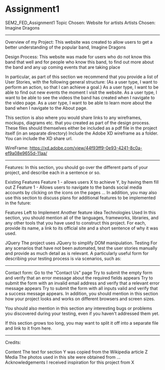 # Assignment1
SEM2_FED_Assignment1
Topic Chosen: Website for artists
Artists Chosen: Imagine Dragons

---------------------------------------------------------------------------------------------------------------------------------------------------------------------------------------

Overview of my Project:
This website was created to allow users to get a better understanding of the popular band, Imagine Dragons

Design Process:
This website was made for users who do not know this band that well and for people who know this band, to find out more about the band and any up coming events that are taking place

In particular, as part of this section we recommend that you provide a list of User Stories, with the following general structure:
(As a user type, I want to perform an action, so that I can achieve a goal.)
As a user type, I want to be able to find out new events the moment I visit the website.
As a user type, I want to be able to see the videos the band has created when I navigate to the video page.
As a user type, I want to be able to learn more about the band when I navigate to the About page.

This section is also where you would share links to any wireframes, mockups, diagrams etc. that you created as part of the design process. These files should themselves either be included as a pdf file in the project itself (in an separate directory) Include the Adobe XD wireframe as a folder. You can include the XD share url.

WireFrame:
https://xd.adobe.com/view/44f93ff9-0e93-4241-8c0a-ef9a08e9655d-11aa/ 

---------------------------------------------------------------------------------------------------------------------------------------------------------------------------------------

Features:
In this section, you should go over the different parts of your project, and describe each in a sentence or so.

Existing Features
Feature 1 - allows users X to achieve Y, by having them fill out Z
Feature 1 - Allows users to navigate to the bands social media accounts by clicking on the icons on the pages
...
In addition, you may also use this section to discuss plans for additional features to be implemented in the future:

Features Left to Implement
Another feature idea
Technologies Used
In this section, you should mention all of the languages, frameworks, libraries, and any other tools that you have used to construct this project. For each, provide its name, a link to its official site and a short sentence of why it was used.

JQuery
The project uses JQuery to simplify DOM manipulation.
Testing
For any scenarios that have not been automated, test the user stories manually and provide as much detail as is relevant. A particularly useful form for describing your testing process is via scenarios, such as:

---------------------------------------------------------------------------------------------------------------------------------------------------------------------------------------

Contact form:
Go to the "Contact Us" page
Try to submit the empty form and verify that an error message about the required fields appears
Try to submit the form with an invalid email address and verify that a relevant error message appears
Try to submit the form with all inputs valid and verify that a success message appears.
In addition, you should mention in this section how your project looks and works on different browsers and screen sizes.

You should also mention in this section any interesting bugs or problems you discovered during your testing, even if you haven't addressed them yet.

If this section grows too long, you may want to split it off into a separate file and link to it from here.

---------------------------------------------------------------------------------------------------------------------------------------------------------------------------------------

Credits:

Content
The text for section Y was copied from the Wikipedia article Z
Media
The photos used in this site were obtained from ...
Acknowledgements
I received inspiration for this project from X